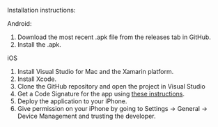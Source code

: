 Installation instructions:

Android:
1. Download the most recent .apk file from the releases tab in GitHub.
2. Install the .apk.

iOS
1. Install Visual Studio for Mac and the Xamarin platform.
2. Install Xcode.
3. Clone the GitHub repository and open the project in Visual Studio
4. Get a Code Signature for the app using <a href="https://docs.microsoft.com/en-us/xamarin/ios/get-started/installation/device-provisioning/free-provisioning">these instructions</a>.
5. Deploy the application to your iPhone.
6. Give permission on your iPhone by going to Settings -> General -> Device Management and trusting the developer.